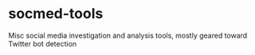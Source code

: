 # socmed-tools
Misc social media investigation and analysis tools, mostly geared toward Twitter bot detection
